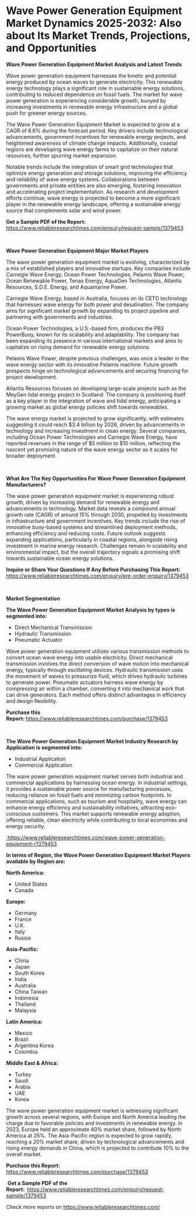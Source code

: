 <p><h1>Wave Power Generation Equipment Market Dynamics 2025-2032: Also about Its Market Trends, Projections, and Opportunities</h1></p><p><strong>Wave Power Generation Equipment Market Analysis and Latest Trends</strong></p>
<p><p>Wave power generation equipment harnesses the kinetic and potential energy produced by ocean waves to generate electricity. This renewable energy technology plays a significant role in sustainable energy solutions, contributing to reduced dependence on fossil fuels. The market for wave power generation is experiencing considerable growth, buoyed by increasing investments in renewable energy infrastructure and a global push for greener energy sources.</p><p>The Wave Power Generation Equipment Market is expected to grow at a CAGR of 6.6% during the forecast period. Key drivers include technological advancements, government incentives for renewable energy projects, and heightened awareness of climate change impacts. Additionally, coastal regions are developing wave energy farms to capitalize on their natural resources, further spurring market expansion.</p><p>Notable trends include the integration of smart grid technologies that optimize energy generation and storage solutions, improving the efficiency and reliability of wave energy systems. Collaborations between governments and private entities are also emerging, fostering innovation and accelerating project implementation. As research and development efforts continue, wave energy is projected to become a more significant player in the renewable energy landscape, offering a sustainable energy source that complements solar and wind power.</p></p>
<p><strong>Get a Sample PDF of the Report:&nbsp;</strong> <a href="https://www.reliableresearchtimes.com/enquiry/request-sample/1379453?utm_campaign=2141&utm_medium=2&utm_source=Github&utm_content=ia&utm_term=14022025&utm_id=wave-power-generation-equipment">https://www.reliableresearchtimes.com/enquiry/request-sample/1379453</a></p>
<p>&nbsp;</p>
<p><strong>Wave Power Generation Equipment Major Market Players</strong></p>
<p><p>The wave power generation equipment market is evolving, characterized by a mix of established players and innovative startups. Key companies include Carnegie Wave Energy, Ocean Power Technologies, Pelamis Wave Power, Ocean Renewable Power, Tenax Energy, AquaGen Technologies, Atlantis Resources, S.D.E. Energy, and Aquamarine Power.</p><p>Carnegie Wave Energy, based in Australia, focuses on its CETO technology that harnesses wave energy for both power and desalination. The company aims for significant market growth by expanding its project pipeline and partnering with governments and industries.</p><p>Ocean Power Technologies, a U.S.-based firm, produces the PB3 PowerBuoy, known for its scalability and adaptability. The company has been expanding its presence in various international markets and aims to capitalize on rising demand for renewable energy solutions.</p><p>Pelamis Wave Power, despite previous challenges, was once a leader in the wave energy sector with its innovative Pelamis machine. Future growth prospects hinge on technological advancements and securing financing for project development.</p><p>Atlantis Resources focuses on developing large-scale projects such as the MeyGen tidal energy project in Scotland. The company is positioning itself as a key player in the integration of wave and tidal energy, anticipating a growing market as global energy policies shift towards renewables.</p><p>The wave energy market is projected to grow significantly, with estimates suggesting it could reach $3.4 billion by 2026, driven by advancements in technology and increasing investment in clean energy. Several companies, including Ocean Power Technologies and Carnegie Wave Energy, have reported revenues in the range of $5 million to $10 million, reflecting the nascent yet promising nature of the wave energy sector as it scales for broader deployment.</p></p>
<p>&nbsp;</p>
<p><strong>What Are The Key Opportunities For Wave Power Generation Equipment Manufacturers?</strong></p>
<p><p>The wave power generation equipment market is experiencing robust growth, driven by increasing demand for renewable energy and advancements in technology. Market data reveals a compound annual growth rate (CAGR) of around 15% through 2030, propelled by investments in infrastructure and government incentives. Key trends include the rise of innovative buoy-based systems and streamlined deployment methods, enhancing efficiency and reducing costs. Future outlook suggests expanding applications, particularly in coastal regions, alongside rising investment in marine energy research. Challenges remain in scalability and environmental impact, but the overall trajectory signals a promising shift towards sustainable ocean energy solutions.</p></p>
<p><strong>Inquire or Share Your Questions If Any Before Purchasing This Report:</strong> <a href="https://www.reliableresearchtimes.com/enquiry/pre-order-enquiry/1379453?utm_campaign=2141&utm_medium=2&utm_source=Github&utm_content=ia&utm_term=14022025&utm_id=wave-power-generation-equipment">https://www.reliableresearchtimes.com/enquiry/pre-order-enquiry/1379453</a></p>
<p>&nbsp;</p>
<p><strong>Market Segmentation</strong></p>
<p><strong>The Wave Power Generation Equipment Market Analysis by types is segmented into:</strong></p>
<p><ul><li>Direct Mechanical Transmission</li><li>Hydraulic Transmission</li><li>Pneumatic Actuator</li></ul></p>
<p><p>Wave power generation equipment utilizes various transmission methods to convert ocean wave energy into usable electricity. Direct mechanical transmission involves the direct conversion of wave motion into mechanical energy, typically through oscillating devices. Hydraulic transmission uses the movement of waves to pressurize fluid, which drives hydraulic turbines to generate power. Pneumatic actuators harness wave energy by compressing air within a chamber, converting it into mechanical work that can drive generators. Each method offers distinct advantages in efficiency and design flexibility.</p></p>
<p><strong>Purchase this Report:&nbsp;</strong><a href="https://www.reliableresearchtimes.com/purchase/1379453?utm_campaign=2141&utm_medium=2&utm_source=Github&utm_content=ia&utm_term=14022025&utm_id=wave-power-generation-equipment">https://www.reliableresearchtimes.com/purchase/1379453</a></p>
<p>&nbsp;</p>
<p><strong>The Wave Power Generation Equipment Market Industry Research by Application is segmented into:</strong></p>
<p><ul><li>Industrial Application</li><li>Commercial Application</li></ul></p>
<p><p>The wave power generation equipment market serves both industrial and commercial applications by harnessing ocean energy. In industrial settings, it provides a sustainable power source for manufacturing processes, reducing reliance on fossil fuels and minimizing carbon footprints. In commercial applications, such as tourism and hospitality, wave energy can enhance energy efficiency and sustainability initiatives, attracting eco-conscious customers. This market supports renewable energy adoption, offering reliable, clean electricity while contributing to local economies and energy security.</p></p>
<p><a href="https://www.reliableresearchtimes.com/wave-power-generation-equipment-r1379453?utm_campaign=2141&utm_medium=2&utm_source=Github&utm_content=ia&utm_term=14022025&utm_id=wave-power-generation-equipment">&nbsp;https://www.reliableresearchtimes.com/wave-power-generation-equipment-r1379453</a></p>
<p><strong>In terms of Region, the Wave Power Generation Equipment Market Players available by Region are:</strong></p>
<p>
    <p> <strong> North America: </strong>
        <ul>
            <li>United States</li>
            <li>Canada</li>
        </ul>
        </p> 
    <p> <strong> Europe: </strong>
        <ul>
            <li>Germany</li>
            <li>France</li>
            <li>U.K.</li>
            <li>Italy</li>
            <li>Russia</li>
        </ul>
        </p> 
    <p> <strong> Asia-Pacific: </strong>
        <ul>
            <li>China</li>
            <li>Japan</li>
            <li>South Korea</li>
            <li>India</li>
            <li>Australia</li>
            <li>China Taiwan</li>
            <li>Indonesia</li>
            <li>Thailand</li>
            <li>Malaysia</li>
        </ul>
        </p> 
    <p> <strong> Latin America: </strong>
        <ul>
            <li>Mexico</li>
            <li>Brazil</li>
            <li>Argentina Korea</li>
            <li>Colombia</li>
        </ul>
        </p> 
    <p> <strong> Middle East & Africa: </strong>
        <ul>
            <li>Turkey</li>
            <li>Saudi</li>
            <li>Arabia</li>
            <li>UAE</li>
            <li>Korea</li>
        </ul>
    </p>
    </p>
<p><p>The wave power generation equipment market is witnessing significant growth across several regions, with Europe and North America leading the charge due to favorable policies and investments in renewable energy. In 2023, Europe held an approximate 40% market share, followed by North America at 25%. The Asia-Pacific region is expected to grow rapidly, reaching a 20% market share, driven by technological advancements and rising energy demands in China, which is projected to contribute 10% to the overall market.</p></p>
<p><strong>Purchase this Report: </strong><a href="https://www.reliableresearchtimes.com/purchase/1379453?utm_campaign=2141&utm_medium=2&utm_source=Github&utm_content=ia&utm_term=14022025&utm_id=wave-power-generation-equipment">https://www.reliableresearchtimes.com/purchase/1379453</a></p>
<p>&nbsp;<strong>Get a Sample PDF of the Report:&nbsp;&nbsp;</strong><a href="https://www.reliableresearchtimes.com/enquiry/request-sample/1379453?utm_campaign=2141&utm_medium=2&utm_source=Github&utm_content=ia&utm_term=14022025&utm_id=wave-power-generation-equipment">https://www.reliableresearchtimes.com/enquiry/request-sample/1379453</a></p>
<p><strong></strong></p>
<p>Check more reports on <a href="https://www.reliableresearchtimes.com/?utm_campaign=2141&utm_medium=2&utm_source=Github&utm_content=ia&utm_term=14022025&utm_id=wave-power-generation-equipment">https://www.reliableresearchtimes.com/</a></p>